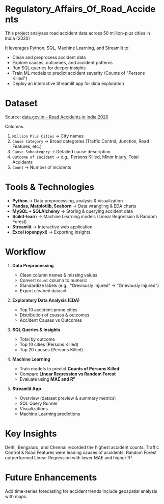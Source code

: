 # Regulatory_Affairs_Of_Road_Accidents
This project analyzes road accident data across 50 million-plus cities in India (2020)

It leverages Python, SQL, Machine Learning, and Streamlit to:
- Clean and preprocess accident data
- Explore causes, outcomes, and accident patterns
- Run SQL queries for deeper insights
- Train ML models to predict accident severity (Counts of "Persons Killed")
- Deploy an interactive Streamlit app for data exploration

# Dataset
Source: [data.gov.in – Road Accidents in India 2020](https://data.gov.in/catalog/road-accidents-india-2020)  

Columns:
1. `Million Plus Cities` → City names  
2. `Cause Category` → Broad categories (Traffic Control, Junction, Road Features, etc.)  
3. `Cause Subcategory` → Detailed cause description  
4. `Outcome of Incident` → e.g., Persons Killed, Minor Injury, Total Accidents  
5. `Count` → Number of incidents  

# Tools & Technologies
- **Python** → Data preprocessing, analysis & visualization  
- **Pandas, Matplotlib, Seaborn** → Data wrangling & EDA charts  
- **MySQL + SQLAlchemy** → Storing & querying accident data  
- **Scikit-learn** → Machine Learning models (Linear Regression & Random Forest)  
- **Streamlit** → Interactive web application  
- **Excel (openpyxl)** → Exporting insights  

# Workflow
1. **Data Preprocessing**  
   - Clean column names & missing values  
   - Convert `Count` column to numeric  
   - Standardize labels (e.g., “Greviously Injured” → “Grievously Injured”)  
   - Export cleaned dataset  

2. **Exploratory Data Analysis (EDA)**  
   - Top 10 accident-prone cities  
   - Distribution of causes & outcomes  
   - Accident Causes vs Outcomes  

3. **SQL Queries & Insights**  
   - Total by outcome  
   - Top 10 cities (Persons Killed)  
   - Top 20 causes (Persons Killed)  

4. **Machine Learning**  
   - Train models to predict **Counts of Persons Killed**  
   - Compare **Linear Regression vs Random Forest**  
   - Evaluate using **MAE and R²**  

5. **Streamlit App**  
   - Overview (dataset preview & summary metrics)  
   - SQL Query Runner  
   - Visualizations  
   - Machine Learning predictions

# Key Insights
   Delhi, Bengaluru, and Chennai recorded the highest accident counts.
   Traffic Control & Road Features were leading causes of accidents.
   Random Forest outperformed Linear Regression with lower MAE and higher R².

# Future Enhancements
   Add time-series forecasting for accident trends
   Include geospatial analysis with maps.
